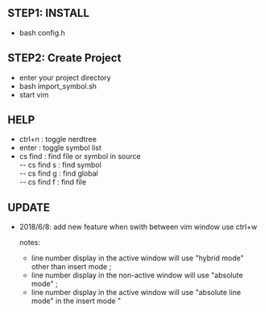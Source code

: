 ##  STEP1: INSTALL  
  
- bash config.h  


##  STEP2: Create Project  
- enter your project directory  
- bash import_symbol.sh
- start vim

##  HELP
 
- ctrl+n   : toggle nerdtree    
- enter    : toggle symbol list  
- cs find <tab> : find file or symbol in source  
   -- cs find s : find symbol    
   -- cs find g : find global     
   -- cs find f : find file    

## UPDATE

- 2018/6/8: add new feature  when swith between vim window use ctrl+w
  
  notes:
     * line number display in the active window will use "hybrid mode" other than insert mode ; 
     * line number display in the non-active window will use "absolute mode"  ;
     * line number display in the active window will use "absolute line mode" in the insert mode "
            
           
